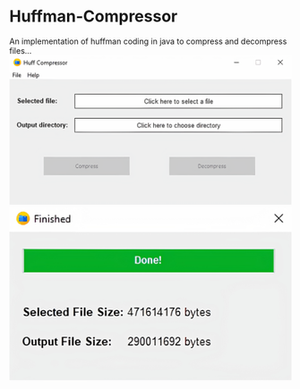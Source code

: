 # Huffman-Compressor
An implementation of huffman coding in java to compress and decompress files...
![User Interface](/git_resource/ui.png?raw=true "Main GUI")
![ProgressBar](/git_resource/ui2.png?raw=true "Complete Dialog GUI")
